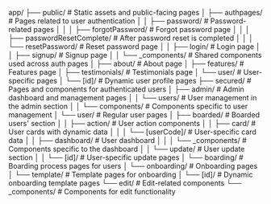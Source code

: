 app/
├── public/ # Static assets and public-facing pages
│ ├── authpages/ # Pages related to user authentication
│ │ ├── password/ # Password-related pages
│ │ │ ├── forgotPassword/ # Forgot password page
│ │ │ ├── passwordResetComplete/ # After password reset is completed
│ │ │ └── resetPassword/ # Reset password page
│ │ ├── login/ # Login page
│ │ ├── signup/ # Signup page
│ │ └── \_components/ # Shared components used across auth pages
│ ├── about/ # About page
│ ├── features/ # Features page
│ ├── testimonials/ # Testimonials page
│ └── user/ # User-specific pages
│ └── [id]/ # Dynamic user profile pages
├── secured/ # Pages and components for authenticated users
│ ├── admin/ # Admin dashboard and management pages
│ │ └── users/ # User management in the admin section
│ │ └── components/ # Components specific to user management
│ └── user/ # Regular user pages
│ ├── boarded/ # Boarded users' section
│ │ ├── action/ # User action components
│ │ ├── card/ # User cards with dynamic data
│ │ │ └── [userCode]/ # User-specific card data
│ │ ├── dashboard/ # User dashboard
│ │ │ └── \_components/ # Components specific to the dashboard
│ │ └── update/ # User update section
│ │ └── [id]/ # User-specific update pages
│ └── boarding/ # Boarding process pages for users
│ └── onboarding/ # Onboarding pages
│ └── template/ # Template pages for onboarding
│ └── [id]/ # Dynamic onboarding template pages
└── edit/ # Edit-related components
└── \_components/ # Components for edit functionality
